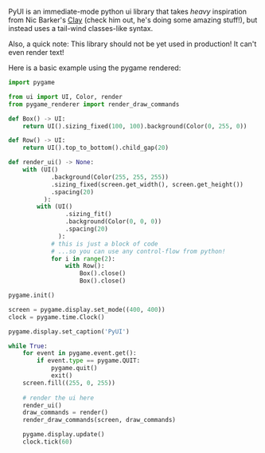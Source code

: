 PyUI is an immediate-mode python ui library that takes *heavy*
inspiration from Nic Barker's [Clay](https://www.nicbarker.com/clay)
(check him out, he's doing some amazing stuff!), but instead uses a
tail-wind classes-like syntax.

Also, a quick note: This library should not be yet used
in production! It can't even render text!

Here is a basic example using the pygame rendered:
```python
import pygame

from ui import UI, Color, render
from pygame_renderer import render_draw_commands

def Box() -> UI:
    return UI().sizing_fixed(100, 100).background(Color(0, 255, 0))

def Row() -> UI:
    return UI().top_to_bottom().child_gap(20)

def render_ui() -> None:
    with (UI()
            .background(Color(255, 255, 255))
            .sizing_fixed(screen.get_width(), screen.get_height())
            .spacing(20)
          ):
        with (UI()
                .sizing_fit()
                .background(Color(0, 0, 0))
                .spacing(20)
              ):
            # this is just a block of code
            # ...so you can use any control-flow from python!
            for i in range(2):
                with Row():
                    Box().close()
                    Box().close()

pygame.init()

screen = pygame.display.set_mode((400, 400))
clock = pygame.time.Clock()

pygame.display.set_caption('PyUI')

while True:
    for event in pygame.event.get():
        if event.type == pygame.QUIT:
            pygame.quit()
            exit()
    screen.fill((255, 0, 255))
    
    # render the ui here
    render_ui()
    draw_commands = render()
    render_draw_commands(screen, draw_commands)

    pygame.display.update()
    clock.tick(60)
```